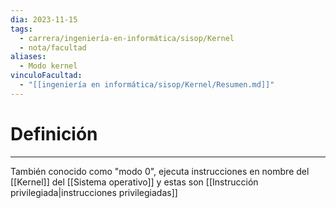 ```yaml
---
dia: 2023-11-15
tags:
  - carrera/ingeniería-en-informática/sisop/Kernel
  - nota/facultad
aliases:
  - Modo kernel
vinculoFacultad:
  - "[[ingeniería en informática/sisop/Kernel/Resumen.md]]"
---
```

# Definición
---
También conocido como "modo 0", ejecuta instrucciones en nombre del [[Kernel]] del [[Sistema operativo]] y estas son [[Instrucción privilegiada|instrucciones privilegiadas]]